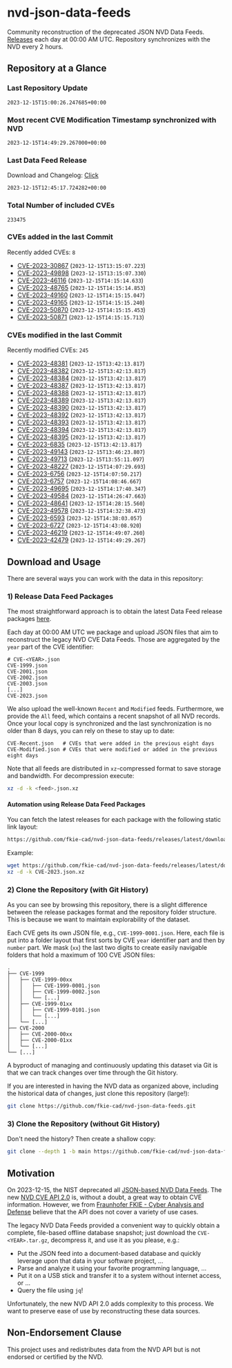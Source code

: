 # nvd-json-data-feeds

Community reconstruction of the deprecated JSON NVD Data Feeds. 
[Releases](https://github.com/fkie-cad/nvd-json-data-feeds/releases/latest) each day at 00:00 AM UTC.
Repository synchronizes with the NVD every 2 hours.

## Repository at a Glance

### Last Repository Update

```plain
2023-12-15T15:00:26.247685+00:00
```

### Most recent CVE Modification Timestamp synchronized with NVD

```plain
2023-12-15T14:49:29.267000+00:00
```

### Last Data Feed Release

Download and Changelog: [Click](https://github.com/fkie-cad/nvd-json-data-feeds/releases/latest)

```plain
2023-12-15T12:45:17.724282+00:00
```

### Total Number of included CVEs

```plain
233475
```

### CVEs added in the last Commit

Recently added CVEs: `8`

* [CVE-2023-30867](CVE-2023/CVE-2023-308xx/CVE-2023-30867.json) (`2023-12-15T13:15:07.223`)
* [CVE-2023-49898](CVE-2023/CVE-2023-498xx/CVE-2023-49898.json) (`2023-12-15T13:15:07.330`)
* [CVE-2023-46116](CVE-2023/CVE-2023-461xx/CVE-2023-46116.json) (`2023-12-15T14:15:14.633`)
* [CVE-2023-48765](CVE-2023/CVE-2023-487xx/CVE-2023-48765.json) (`2023-12-15T14:15:14.853`)
* [CVE-2023-49160](CVE-2023/CVE-2023-491xx/CVE-2023-49160.json) (`2023-12-15T14:15:15.047`)
* [CVE-2023-49165](CVE-2023/CVE-2023-491xx/CVE-2023-49165.json) (`2023-12-15T14:15:15.240`)
* [CVE-2023-50870](CVE-2023/CVE-2023-508xx/CVE-2023-50870.json) (`2023-12-15T14:15:15.453`)
* [CVE-2023-50871](CVE-2023/CVE-2023-508xx/CVE-2023-50871.json) (`2023-12-15T14:15:15.713`)


### CVEs modified in the last Commit

Recently modified CVEs: `245`

* [CVE-2023-48381](CVE-2023/CVE-2023-483xx/CVE-2023-48381.json) (`2023-12-15T13:42:13.817`)
* [CVE-2023-48382](CVE-2023/CVE-2023-483xx/CVE-2023-48382.json) (`2023-12-15T13:42:13.817`)
* [CVE-2023-48384](CVE-2023/CVE-2023-483xx/CVE-2023-48384.json) (`2023-12-15T13:42:13.817`)
* [CVE-2023-48387](CVE-2023/CVE-2023-483xx/CVE-2023-48387.json) (`2023-12-15T13:42:13.817`)
* [CVE-2023-48388](CVE-2023/CVE-2023-483xx/CVE-2023-48388.json) (`2023-12-15T13:42:13.817`)
* [CVE-2023-48389](CVE-2023/CVE-2023-483xx/CVE-2023-48389.json) (`2023-12-15T13:42:13.817`)
* [CVE-2023-48390](CVE-2023/CVE-2023-483xx/CVE-2023-48390.json) (`2023-12-15T13:42:13.817`)
* [CVE-2023-48392](CVE-2023/CVE-2023-483xx/CVE-2023-48392.json) (`2023-12-15T13:42:13.817`)
* [CVE-2023-48393](CVE-2023/CVE-2023-483xx/CVE-2023-48393.json) (`2023-12-15T13:42:13.817`)
* [CVE-2023-48394](CVE-2023/CVE-2023-483xx/CVE-2023-48394.json) (`2023-12-15T13:42:13.817`)
* [CVE-2023-48395](CVE-2023/CVE-2023-483xx/CVE-2023-48395.json) (`2023-12-15T13:42:13.817`)
* [CVE-2023-6835](CVE-2023/CVE-2023-68xx/CVE-2023-6835.json) (`2023-12-15T13:42:13.817`)
* [CVE-2023-49143](CVE-2023/CVE-2023-491xx/CVE-2023-49143.json) (`2023-12-15T13:46:23.807`)
* [CVE-2023-49713](CVE-2023/CVE-2023-497xx/CVE-2023-49713.json) (`2023-12-15T13:55:11.097`)
* [CVE-2023-48227](CVE-2023/CVE-2023-482xx/CVE-2023-48227.json) (`2023-12-15T14:07:29.693`)
* [CVE-2023-6756](CVE-2023/CVE-2023-67xx/CVE-2023-6756.json) (`2023-12-15T14:07:50.217`)
* [CVE-2023-6757](CVE-2023/CVE-2023-67xx/CVE-2023-6757.json) (`2023-12-15T14:08:46.667`)
* [CVE-2023-49695](CVE-2023/CVE-2023-496xx/CVE-2023-49695.json) (`2023-12-15T14:17:40.347`)
* [CVE-2023-49584](CVE-2023/CVE-2023-495xx/CVE-2023-49584.json) (`2023-12-15T14:26:47.663`)
* [CVE-2023-48641](CVE-2023/CVE-2023-486xx/CVE-2023-48641.json) (`2023-12-15T14:28:15.560`)
* [CVE-2023-49578](CVE-2023/CVE-2023-495xx/CVE-2023-49578.json) (`2023-12-15T14:32:38.473`)
* [CVE-2023-6593](CVE-2023/CVE-2023-65xx/CVE-2023-6593.json) (`2023-12-15T14:38:03.057`)
* [CVE-2023-6727](CVE-2023/CVE-2023-67xx/CVE-2023-6727.json) (`2023-12-15T14:43:08.920`)
* [CVE-2023-46219](CVE-2023/CVE-2023-462xx/CVE-2023-46219.json) (`2023-12-15T14:49:07.260`)
* [CVE-2023-42479](CVE-2023/CVE-2023-424xx/CVE-2023-42479.json) (`2023-12-15T14:49:29.267`)


## Download and Usage

There are several ways you can work with the data in this repository:

### 1) Release Data Feed Packages

The most straightforward approach is to obtain the latest Data Feed release packages [here](https://github.com/fkie-cad/nvd-json-data-feeds/releases/latest).

Each day at 00:00 AM UTC we package and upload JSON files that aim to reconstruct the legacy NVD CVE Data Feeds.
Those are aggregated by the `year` part of the CVE identifier:

```
# CVE-<YEAR>.json
CVE-1999.json
CVE-2001.json
CVE-2002.json
CVE-2003.json
[...]
CVE-2023.json
```

We also upload the well-known `Recent` and `Modified` feeds.
Furthermore, we provide the `All` feed, which contains a recent snapshot of all NVD records.
Once your local copy is synchronized and the last synchronization is no older than 8 days, you can rely on these to stay up to date:

```plain
CVE-Recent.json   # CVEs that were added in the previous eight days
CVE-Modified.json # CVEs that were modified or added in the previous eight days
```

Note that all feeds are distributed in `xz`-compressed format to save storage and bandwidth.
For decompression execute:

```sh
xz -d -k <feed>.json.xz
```


#### Automation using Release Data Feed Packages

You can fetch the latest releases for each package with the following static link layout:

```sh
https://github.com/fkie-cad/nvd-json-data-feeds/releases/latest/download/CVE-<YEAR>.json.xz
```

Example:

```sh
wget https://github.com/fkie-cad/nvd-json-data-feeds/releases/latest/download/CVE-2023.json.xz
xz -d -k CVE-2023.json.xz
```

### 2) Clone the Repository (with Git History)

As you can see by browsing this repository, there is a slight difference between the release packages format and the repository folder structure.
This is because we want to maintain explorability of the dataset.

Each CVE gets its own JSON file, e.g., `CVE-1999-0001.json`.
Here, each file is put into a folder layout that first sorts by CVE `year` identifier part and then by `number` part.
We mask (`xx`) the last two digits to create easily navigable folders that hold a maximum of 100 CVE JSON files:

```plain
.
├── CVE-1999
│   ├── CVE-1999-00xx
│   │   ├── CVE-1999-0001.json
│   │   ├── CVE-1999-0002.json
│   │   └── [...]
│   ├── CVE-1999-01xx
│   │   ├── CVE-1999-0101.json
│   │   └── [...]
│   └── [...]
├── CVE-2000
│   ├── CVE-2000-00xx
│   ├── CVE-2000-01xx
│   └── [...]
└── [...]
```

A byproduct of managing and continuously updating this dataset via Git is that we can track changes over time through the Git history.

If you are interested in having the NVD data as organized above, including the historical data of changes, just clone this repository (large!):

```sh
git clone https://github.com/fkie-cad/nvd-json-data-feeds.git
```

### 3) Clone the Repository (without Git History)

Don't need the history? Then create a shallow copy:

```sh
git clone --depth 1 -b main https://github.com/fkie-cad/nvd-json-data-feeds.git
```

## Motivation

On 2023-12-15, the NIST deprecated all [JSON-based NVD Data Feeds](https://nvd.nist.gov/vuln/data-feeds#divRetirementBanner-1).
The new [NVD CVE API 2.0](https://nvd.nist.gov/developers/vulnerabilities) is, without a doubt, a great way to obtain CVE information.
However, we from [Fraunhofer FKIE - Cyber Analysis and Defense](https://www.fkie.fraunhofer.de/en/departments/cad.html) believe that the API does not cover a variety of use cases.

The legacy NVD Data Feeds provided a convenient way to quickly obtain a complete, file-based offline database snapshot; just download the `CVE-<YEAR>.tar.gz`, decompress it, and use it as you please, e.g.:

* Put the JSON feed into a document-based database and quickly leverage upon that data in your software project, ...
* Parse and analyze it using your favorite programming language, ...
* Put it on a USB stick and transfer it to a system without internet access, or ...
* Query the file using `jq`!

Unfortunately, the new NVD API 2.0 adds complexity to this process.
We want to preserve ease of use by reconstructing these data sources.

## Non-Endorsement Clause

This project uses and redistributes data from the NVD API but is not endorsed or certified by the NVD.